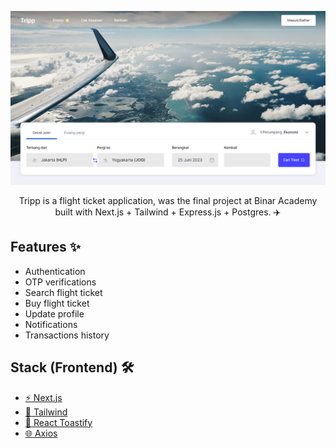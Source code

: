 ![](https://raw.githubusercontent.com/mmulyana/mmulyana/main/assets/tripp.png)

<p align="center">
  Tripp is a flight ticket application, was the final project at Binar Academy built with Next.js + Tailwind + Express.js + Postgres. ✈️
</p>

## Features ✨

- Authentication
- OTP verifications
- Search flight ticket
- Buy flight ticket
- Update profile
- Notifications
- Transactions history


## Stack (Frontend) 🛠

- [⚡️ Next.js](https://nextjs.org)
- [💅 Tailwind](https://tailwindcss.com)
- [🍞 React Toastify](https://fkhadra.github.io/react-toastify)
- [🌐 Axios](https://axios-http.com/)
